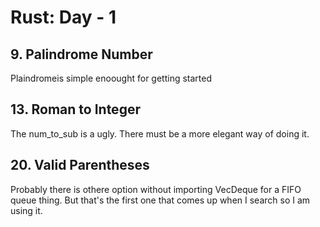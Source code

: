 # Rust: Day - 1

## 9. Palindrome Number

Plaindromeis simple enoought for getting started 


## 13. Roman to Integer

The num_to_sub is a ugly. There must be a more elegant way of doing it.

## 20. Valid Parentheses

Probably there is othere option without importing VecDeque for a FIFO queue thing. But that's the first one that comes up when I search so I am using it.

